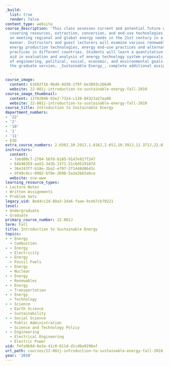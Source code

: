 ```yaml
---
_build:
  list: true
  render: false
content_type: website
course_description: 'This class assesses current and potential future energy systems,
  covering resources, extraction, conversion, and end-use technologies, with emphasis
  on meeting regional and global energy needs in the 21st century in a sustainable
  manner. Instructors and guest lecturers will examine various renewable and conventional
  energy production technologies, energy end-use practices and alternatives, and consumption
  practices in different countries. Students will learn a quantitative framework to
  aid in evaluation and analysis of energy technology system proposals in the context
  of engineering, political, social, economic, and environmental goals. Students taking
  the graduate version, _Sustainable Energy_, complete additional assignments.

  '
course_image:
  content: 61602f1b-9bd6-8d30-1f9f-be3893c266d9
  website: 22-081j-introduction-to-sustainable-energy-fall-2010
course_image_thumbnail:
  content: 11f02846-93e2-7324-c138-84323a27aa86
  website: 22-081j-introduction-to-sustainable-energy-fall-2010
course_title: Introduction to Sustainable Energy
department_numbers:
- '22'
- '2'
- '10'
- '1'
- '11'
- ESD
extra_course_numbers: 2.650J,10.291J,1.818J,2.65J,10.391J,11.371J,22.811J,ESD.166J
instructors:
  content:
  - 7abd00c7-2704-56fd-b185-9147e917f247
  - 64b90359-aa53-343b-2371-51c6d519187d
  - 36e243f7-b18e-3ba2-e797-2f1448d8643c
  - df48c4cc-0982-bf8e-2b98-5a3e2b63abce
  website: ocw-www
learning_resource_types:
- Lecture Notes
- Written Assignments
- Problem Sets
legacy_uid: 8ed4cc2d-88a3-2da6-faae-9ceb7cb79221
level:
- Undergraduate
- Graduate
primary_course_number: 22.081J
term: Fall
title: Introduction to Sustainable Energy
topics:
- - Energy
  - Combustion
- - Energy
  - Electricity
- - Energy
  - Fossil Fuels
- - Energy
  - Nuclear
- - Energy
  - Renewables
- - Energy
  - Transportation
- - Energy
  - Technology
- - Science
  - Earth Science
  - Sustainability
- - Social Science
  - Public Administration
  - Science and Technology Policy
- - Engineering
  - Electrical Engineering
  - Electric Power
uid: f4fa9b8d-6e3a-41c0-811d-d1cd0a9290af
url_path: courses/22-081j-introduction-to-sustainable-energy-fall-2010
year: '2010'
---
```

